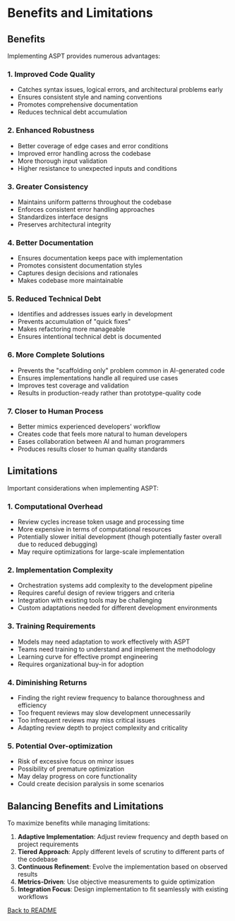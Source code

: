 # Benefits and Limitations

## Benefits

Implementing ASPT provides numerous advantages:

### 1. Improved Code Quality
- Catches syntax issues, logical errors, and architectural problems early
- Ensures consistent style and naming conventions
- Promotes comprehensive documentation
- Reduces technical debt accumulation

### 2. Enhanced Robustness
- Better coverage of edge cases and error conditions
- Improved error handling across the codebase
- More thorough input validation
- Higher resistance to unexpected inputs and conditions

### 3. Greater Consistency
- Maintains uniform patterns throughout the codebase
- Enforces consistent error handling approaches
- Standardizes interface designs
- Preserves architectural integrity

### 4. Better Documentation
- Ensures documentation keeps pace with implementation
- Promotes consistent documentation styles
- Captures design decisions and rationales
- Makes codebase more maintainable

### 5. Reduced Technical Debt
- Identifies and addresses issues early in development
- Prevents accumulation of "quick fixes"
- Makes refactoring more manageable
- Ensures intentional technical debt is documented

### 6. More Complete Solutions
- Prevents the "scaffolding only" problem common in AI-generated code
- Ensures implementations handle all required use cases
- Improves test coverage and validation
- Results in production-ready rather than prototype-quality code

### 7. Closer to Human Process
- Better mimics experienced developers' workflow
- Creates code that feels more natural to human developers
- Eases collaboration between AI and human programmers
- Produces results closer to human quality standards

## Limitations

Important considerations when implementing ASPT:

### 1. Computational Overhead
- Review cycles increase token usage and processing time
- More expensive in terms of computational resources
- Potentially slower initial development (though potentially faster overall due to reduced debugging)
- May require optimizations for large-scale implementation

### 2. Implementation Complexity
- Orchestration systems add complexity to the development pipeline
- Requires careful design of review triggers and criteria
- Integration with existing tools may be challenging
- Custom adaptations needed for different development environments

### 3. Training Requirements
- Models may need adaptation to work effectively with ASPT
- Teams need training to understand and implement the methodology
- Learning curve for effective prompt engineering
- Requires organizational buy-in for adoption

### 4. Diminishing Returns
- Finding the right review frequency to balance thoroughness and efficiency
- Too frequent reviews may slow development unnecessarily
- Too infrequent reviews may miss critical issues
- Adapting review depth to project complexity and criticality

### 5. Potential Over-optimization
- Risk of excessive focus on minor issues
- Possibility of premature optimization
- May delay progress on core functionality
- Could create decision paralysis in some scenarios

## Balancing Benefits and Limitations

To maximize benefits while managing limitations:

1. **Adaptive Implementation**: Adjust review frequency and depth based on project requirements
2. **Tiered Approach**: Apply different levels of scrutiny to different parts of the codebase
3. **Continuous Refinement**: Evolve the implementation based on observed results
4. **Metrics-Driven**: Use objective measurements to guide optimization
5. **Integration Focus**: Design implementation to fit seamlessly with existing workflows

[Back to README](../README.md)
